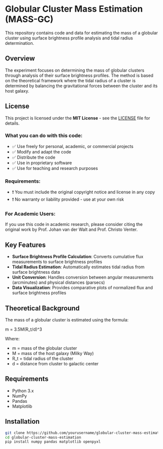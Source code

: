 # Globular Cluster Mass Estimation (MASS-GC)

This repository contains code and data for estimating the mass of a globular cluster using surface brightness profile analysis and tidal radius determination.

## Overview

The experiment focuses on determining the mass of globular clusters through analysis of their surface brightness profiles. The method is based on the theoretical framework where the tidal radius of a cluster is determined by balancing the gravitational forces between the cluster and its host galaxy.

## License

This project is licensed under the **MIT License** - see the [LICENSE](LICENSE) file for details.

### What you can do with this code:
- ✅ Use freely for personal, academic, or commercial projects
- ✅ Modify and adapt the code
- ✅ Distribute the code
- ✅ Use in proprietary software
- ✅ Use for teaching and research purposes

### Requirements:
- ❗ You must include the original copyright notice and license in any copy
- ❗ No warranty or liability provided - use at your own risk

### For Academic Users:
If you use this code in academic research, please consider citing the original work by Prof. Johan van der Walt and Prof. Christo Venter.

## Key Features

- **Surface Brightness Profile Calculation**: Converts cumulative flux measurements to surface brightness profiles
- **Tidal Radius Estimation**: Automatically estimates tidal radius from surface brightness data
- **Unit Conversion**: Handles conversion between angular measurements (arcminutes) and physical distances (parsecs)
- **Data Visualization**: Provides comparative plots of normalized flux and surface brightness profiles

## Theoretical Background

The mass of a globular cluster is estimated using the formula:

m = 3.5M(R_t/d)^3

Where:
- m = mass of the globular cluster
- M = mass of the host galaxy (Milky Way)
- R_t = tidal radius of the cluster
- d = distance from cluster to galactic center

## Requirements

- Python 3.x
- NumPy
- Pandas
- Matplotlib

## Installation

```bash
git clone https://github.com/yourusername/globular-cluster-mass-estimation.git
cd globular-cluster-mass-estimation
pip install numpy pandas matplotlib openpyxl
